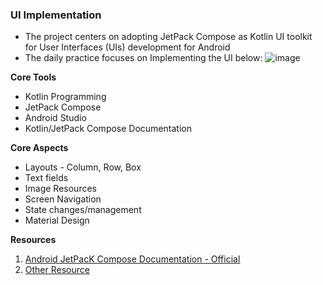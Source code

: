 ### UI Implementation
- The project centers on adopting JetPack Compose as Kotlin UI toolkit for User Interfaces (UIs) development for Android
- The daily practice focuses on Implementing the UI below:
![image](https://user-images.githubusercontent.com/77758884/202840921-b070b1be-1ee5-4a5d-8ad8-e24dd65f7568.png)

**Core Tools**
-  Kotlin Programming
- JetPack Compose
- Android Studio
- Kotlin/JetPack Compose Documentation

**Core Aspects**
- Layouts - Column, Row, Box
- Text fields
- Image Resources
- Screen Navigation
- State changes/management
- Material Design

**Resources**
1. [Android JetPacK Compose Documentation - Official](https://developer.android.com/jetpack/compose/graphics/images/loading)
2. [Other Resource](https://www.jetpackcompose.net/image-in-jetpack-compose)
